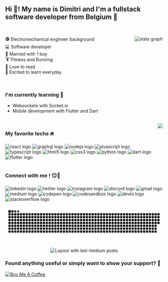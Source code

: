 <!--
**eldala07/eldala07** is a ✨ _special_ ✨ repository because its `README.md` (this file) appears on your GitHub profile.
-->

<h2 align="left">Hi 👋! My name is Dimitri and I'm a fullstack software developer from Belgium 🚀</h2>
<p>&nbsp;</p>


  <img align="right" style="float: right;" src="https://github-readme-stats.vercel.app/api?include_all_commits=true&hide_title=false&hide_rank=false&show_icons=true&count_private=true&disable_animations=false&locale=en&hide_border=true&custom_title=My%20GitHub%20stats&username=eldala07" height="150" alt="stats graph"  />
<p align="left">
🕵️ Electromechanical engineer background <br>
💻 Software developer <br>
💏 Married with 1 boy <br>
🏋️‍ Fitness and Running <br>
📖 Love to read <br>
🌱 Excited to learn everyday 
</p>

<br/>

<h3>I'm currently learning 🔭</h3>
<ul>
<li>Websockets with Socket.io</li>
<li>Mobile development with Flutter and Dart</li>
</ul>
<br/>

<img align="right" style="float: right;" height="150" src="https://tenor.com/view/xero-code-code-xer0-code_xer0-code-xero-gif-24040429.gif"  />
<h3>My favorite techs 🔥</h3>

###

<div align="left">
  <img src="https://cdn.jsdelivr.net/gh/devicons/devicon/icons/react/react-original.svg" height="30" width="52" alt="react logo"  />
  <img src="https://cdn.jsdelivr.net/gh/devicons/devicon/icons/graphql/graphql-plain.svg" height="30" width="52" alt="graphql logo"  />
  <img src="https://cdn.jsdelivr.net/gh/devicons/devicon/icons/nodejs/nodejs-original.svg" height="30" width="52" alt="nodejs logo"  />
  <img src="https://cdn.jsdelivr.net/gh/devicons/devicon/icons/javascript/javascript-original.svg" height="30" width="52" alt="javascript logo"  />
  <img src="https://cdn.jsdelivr.net/gh/devicons/devicon/icons/typescript/typescript-original.svg" height="30" width="52" alt="typescript logo"  />
  <img src="https://cdn.jsdelivr.net/gh/devicons/devicon/icons/html5/html5-original.svg" height="30" width="52" alt="html5 logo"  />
  <img src="https://cdn.jsdelivr.net/gh/devicons/devicon/icons/css3/css3-original.svg" height="30" width="52" alt="css3 logo"  />
  <img src="https://cdn.jsdelivr.net/gh/devicons/devicon/icons/python/python-original.svg" height="30" width="52" alt="python logo"  />
  <img src="https://cdn.jsdelivr.net/gh/devicons/devicon/icons/dart/dart-original.svg" height="30" width="52" alt="dart logo"  />
  <img src="https://cdn.jsdelivr.net/gh/devicons/devicon/icons/flutter/flutter-original.svg" height="30" width="52" alt="flutter logo"  />
</div>
<!--
<div align="left">
  <img src="https://cdn.jsdelivr.net/gh/devicons/devicon/icons/socketio/socketio-original.svg" height="40" width="52" alt="socketio logo"  />
  <img src="https://cdn.jsdelivr.net/gh/devicons/devicon/icons/jetbrains/jetbrains-original.svg" height="40" width="52" alt="jetbrains logo"  />
  <img src="https://cdn.jsdelivr.net/gh/devicons/devicon/icons/amazonwebservices/amazonwebservices-original.svg" height="40" width="52" alt="amazonwebservices logo" />
  <img src="https://cdn.jsdelivr.net/gh/devicons/devicon/icons/gitlab/gitlab-original.svg" height="40" width="52" alt="gitlab logo"  />
  <img src="https://cdn.jsdelivr.net/gh/devicons/devicon/icons/postgresql/postgresql-original.svg" height="40" width="52" alt="postgresql logo"  />  
  <img src="https://cdn.jsdelivr.net/gh/devicons/devicon/icons/git/git-original.svg" height="40" width="52" alt="git logo"  />
  <img src="https://cdn.jsdelivr.net/gh/devicons/devicon/icons/figma/figma-original.svg" height="40" width="52" alt="figma logo"  />
</div>
-->

<br/>

<h3>Connect with me ! 😏🤝</h3>

###

<div align="left">
  <img src="https://img.shields.io/static/v1?message=LinkedIn&logo=linkedin&label=&color=0077B5&logoColor=white&labelColor=&style=for-the-badge" height="25" alt="linkedin logo"  />
  <img src="https://img.shields.io/static/v1?message=Twitter&logo=twitter&label=&color=1DA1F2&logoColor=white&labelColor=&style=for-the-badge" height="25" alt="twitter logo"  />
  <img src="https://img.shields.io/static/v1?message=Instagram&logo=instagram&label=&color=E4405F&logoColor=white&labelColor=&style=for-the-badge" height="25" alt="instagram logo"  />
  <img src="https://img.shields.io/static/v1?message=Discord&logo=discord&label=&color=7289DA&logoColor=white&labelColor=&style=for-the-badge" height="25" alt="discord logo"  />
  <img src="https://img.shields.io/static/v1?message=Gmail&logo=gmail&label=&color=D14836&logoColor=white&labelColor=&style=for-the-badge" height="25" alt="gmail logo"  />
  <img src="https://img.shields.io/static/v1?message=Medium&logo=medium&label=&color=12100E&logoColor=white&labelColor=&style=for-the-badge" height="25" alt="medium logo"  />
  <img src="https://img.shields.io/static/v1?message=Codepen&logo=codepen&label=&color=000000&logoColor=white&labelColor=&style=for-the-badge" height="25" alt="codepen logo"  />
  <img src="https://img.shields.io/static/v1?message=Codesandbox&logo=codesandbox&label=&color=040404&logoColor=DBDBDB&labelColor=&style=for-the-badge" height="25" alt="codesandbox logo"  />
  <img src="https://img.shields.io/static/v1?message=dev.to&logo=dev.to&label=&color=0A0A0A&logoColor=white&labelColor=&style=for-the-badge" height="25" alt="devto logo"  />
  <img src="https://img.shields.io/static/v1?message=Stackoverflow&logo=stackoverflow&label=&color=FE7A16&logoColor=white&labelColor=&style=for-the-badge" height="25" alt="stackoverflow logo"  />
</div>

<br clear="both">

<div align="center">
<img src="https://raw.githubusercontent.com/eldala07/eldala07/output/snake.svg" alt="Snake animation" />
</div>

<br>


<!--
<div align="left">
  <img src="https://github-readme-stats.vercel.app/api/top-langs?locale=en&hide_title=false&layout=compact&card_width=320&langs_count=5&hide_border=true&username=eldala07" height="150" alt="languages graph"  />
</div>
-->


<div align="center">
  <img src="https://github-read-medium-git-main.pahlevikun.vercel.app/latest?limit=4&username=@dimitri.uytterhoeven&theme=default" alt="Layout with last medium posts"  />
</div>

<h3>Found anything useful or simply want to show your support? 👊</h3>
<a href="https://www.buymeacoffee.com/duytterhoeven" target="_blank"><img src="https://cdn.buymeacoffee.com/buttons/v2/default-yellow.png" alt="Buy Me A Coffee" style="height: 35px !important;width: 117px !important;" ></a>

<br/>
